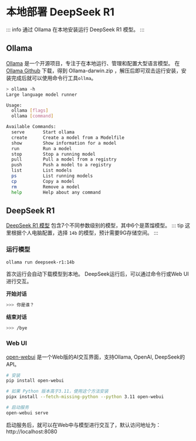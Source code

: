 # 本地部署 DeepSeek R1

::: info
通过 Ollama 在本地安装运行 DeepSeek R1 模型。
:::

## Ollama
[Ollama](https://github.com/ollama/ollama) 是一个开源项目，专注于在本地运行、管理和配置大型语言模型。 在 [Ollama Github](https://github.com/ollama/ollama/releases) 下载，得到 Ollama-darwin.zip ，解压后即可双击运行安装，安装完成后就可以使用命令行工具```ollma```。

```bash
> ollama -h
Large language model runner

Usage:
  ollama [flags]
  ollama [command]

Available Commands:
  serve       Start ollama
  create      Create a model from a Modelfile
  show        Show information for a model
  run         Run a model
  stop        Stop a running model
  pull        Pull a model from a registry
  push        Push a model to a registry
  list        List models
  ps          List running models
  cp          Copy a model
  rm          Remove a model
  help        Help about any command
```

## DeepSeek R1
[DeepSeek R1 模型](https://ollama.com/library/deepseek-r1) 包含7个不同参数级别的模型，其中6个是蒸馏模型。
::: tip
这里根据个人电脑配置，选择 ```14b``` 的模型，预计需要9G存储空间。
:::

### 运行模型
```bash
ollama run deepseek-r1:14b
```
首次运行会自动下载模型到本地。 DeepSeek运行后，可以通过命令行或Web UI进行交互。

**开始对话**

```bash
>>> 你是谁？
```

**结束对话**

```bash
>>> /bye
```

### Web UI

[open-webui](https://github.com/open-webui/open-webui) 是一个Web版的AI交互界面，支持Ollama, OpenAI, DeepSeek的API。

```bash
# 安装
pip install open-webui

# 如果 Python 版本高于3.11，使用这个方法安装
pipx install --fetch-missing-python --python 3.11 open-webui

# 启动服务
open-webui serve
```
启动服务后，就可以在Web中与模型进行交互了，默认访问地址为：http://localhost:8080

